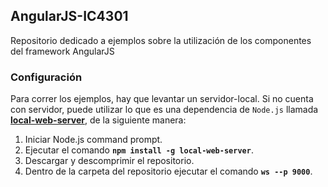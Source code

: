 ## AngularJS-IC4301
Repositorio dedicado a ejemplos sobre la utilización de los componentes del framework AngularJS

### Configuración

Para correr los ejemplos, hay que levantar un servidor-local. Si no cuenta con servidor, puede utilizar lo que es una dependencia de `Node.js` llamada **[local-web-server](https://www.npmjs.com/package/local-web-server)**, de la siguiente manera:

1. Iniciar Node.js command prompt.
2. Ejecutar el comando **`npm install -g local-web-server`**.
3. Descargar y descomprimir el repositorio.
3. Dentro de la carpeta del repositorio ejecutar el comando **`ws --p 9000`**.
